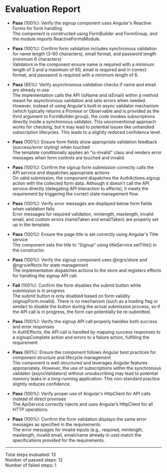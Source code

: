 # Evaluation Report

- **Pass** (100%): Verify the signup component uses Angular's Reactive Forms for form handling  
  The component is constructed using FormBuilder and FormGroup, and the module imports ReactiveFormsModule.

- **Pass** (100%): Confirm form validation includes synchronous validation for name length (3-60 characters), email format, and password length (minimum 6 characters)  
  Validators in the component ensure name is required with a minimum length of 3 and a maximum of 60, email is required and in correct format, and password is required with a minimum length of 6.

- **Pass** (85%): Verify asynchronous validation checks if name and email are already in use  
  The implementation calls the API (isName and isEmail) within a method meant for asynchronous validation and sets errors when needed. However, instead of using Angular’s built‑in async validator mechanism (which typically returns a Promise or Observable and is provided as the third argument to FormBuilder.group), the code invokes subscriptions directly inside a synchronous validator. This unconventional approach works for checking, but it may lead to potential issues like unhandled subscription lifecycles. This leads to a slightly reduced confidence level.

- **Pass** (100%): Ensure form fields show appropriate validation feedback (success/error styling) when touched  
  The template conditionally applies an “is-invalid” class and renders error messages when form controls are touched and invalid.

- **Pass** (100%): Confirm the signup form submission correctly calls the API service and dispatches appropriate actions  
  On valid submission, the component dispatches the AuthActions.signup action with the collected form data. Although it doesn’t call the API service directly (delegating API interaction to effects), it meets the requirement by triggering the correct state management flow.

- **Pass** (100%): Verify error messages are displayed below form fields when validation fails  
  Error messages for required validation, minlength, maxlength, invalid email, and custom errors (nameTaken and emailTaken) are properly set up in the template.

- **Pass** (100%): Ensure the page title is set correctly using Angular's Title service  
  The component sets the title to “Signup” using titleService.setTitle() in the constructor.

- **Pass** (100%): Verify the signup component uses @ngrx/store and @ngrx/effects for state management  
  The implementation dispatches actions to the store and registers effects for handling the signup API call.

- **Fail** (100%): Confirm the form disables the submit button while submission is in progress  
  The submit button is only disabled based on form validity (signupForm.invalid). There is no mechanism (such as a loading flag or similar) to disable the button during the actual submission process, so if the API call is in progress, the form can potentially be re-submitted.

- **Pass** (100%): Verify the signup API call properly handles both success and error responses  
  In AuthEffects, the API call is handled by mapping success responses to a signupComplete action and errors to a failure action, fulfilling the requirement.

- **Pass** (90%): Ensure the component follows Angular best practices for component structure and lifecycle management  
  The component is well-structured and leverages Angular features appropriately. However, the use of subscriptions within the synchronous validator (asyncValidators) without unsubscribing may lead to potential memory leaks in a long-running application. This non-standard practice slightly reduces confidence.

- **Pass** (100%): Verify proper use of Angular's HttpClient for API calls instead of direct promises  
  The ApiService correctly injects and uses Angular’s HttpClient for all HTTP operations.

- **Pass** (100%): Confirm the form validation displays the same error messages as specified in the requirements  
  The error messages for invalid inputs (e.g., required, minlength, maxlength, invalid email, email/name already in use) match the specifications provided for the requirements.

---

Total steps evaluated: 13  
Number of passed steps: 12  
Number of failed steps: 1